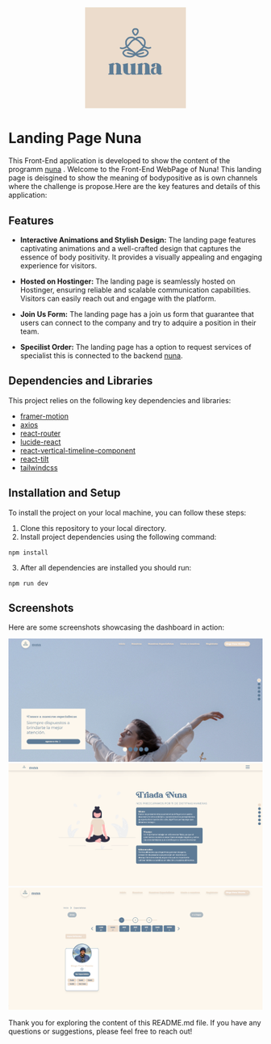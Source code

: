 <p align="center">
  <a href="https://nuna.com.pe" target="_blank">
    <img src="https://github.com/DiegoPevi05/nuna-front/blob/main/public/logo192.jpeg" width="200">
  </a>
</p>

# Landing Page Nuna 

This Front-End application is developed to show the content of the programm [nuna](https://nuna.com.pe) .
Welcome to the Front-End WebPage of Nuna! This landing page is deisgined to show the meaning of bodypositive as is own channels where the challenge is propose.Here are the key features and details of this application:

## Features

- **Interactive Animations and Stylish Design:** The landing page features captivating animations and a well-crafted design that captures the essence of body positivity. It provides a visually appealing and engaging experience for visitors.

- **Hosted on Hostinger:** The landing page is seamlessly hosted on Hostinger, ensuring reliable and scalable communication capabilities. Visitors can easily reach out and engage with the platform.

- **Join Us Form:** The landing page has a join us form that guarantee that users can connect to the company and try to adquire a position in their team.

- **Specilist Order:** The landing page has a option to request services of specialist this is connected to the backend [nuna](https://nuna.com.pe/server/home).

## Dependencies and Libraries

This project relies on the following key dependencies and libraries:

- [framer-motion](https://github.com/framer/motion#readme)
- [axios](https://axios-http.com/)
- [react-router](https://reactrouter.com/en/main)
- [lucide-react](https://lucide.dev/guide/packages/lucide-react)
- [react-vertical-timeline-component](https://www.npmjs.com/package/react-vertical-timeline-component)
- [react-tilt](https://www.npmjs.com/package/react-tilt)
- [tailwindcss](https://tailwindcss.com/)

## Installation and Setup

To install the project on your local machine, you can follow these steps:

1. Clone this repository to your local directory.
2. Install project dependencies using the following command:
```
npm install
```
3. After all dependencies are installed you should run:
```
npm run dev
```
## Screenshots

Here are some screenshots showcasing the dashboard in action:

![Image1](https://github.com/DiegoPevi05/nuna-front/blob/main/public/web_1.png?raw=true)
![Image2](https://github.com/DiegoPevi05/nuna-front/blob/main/public/web_2.png?raw=true)
![Image3](https://github.com/DiegoPevi05/nuna-front/blob/main/public/web_3.png?raw=true)

Thank you for exploring the content of this README.md file. If you have any questions or suggestions, please feel free to reach out!
